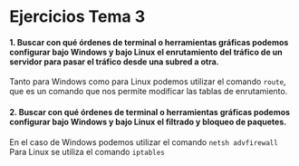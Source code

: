 # Ejercicios Tema 3

#### 1. Buscar con qué órdenes de terminal o herramientas gráficas podemos configurar bajo Windows y bajo Linux el enrutamiento del tráfico de un servidor para pasar el tráfico desde una subred a otra. 

Tanto para Windows como para Linux podemos utilizar el comando ```route```, que es un comando que nos permite modificar las tablas de enrutamiento.

#### 2. Buscar con qué órdenes de terminal o herramientas gráficas podemos configurar bajo Windows y bajo Linux el filtrado y bloqueo de paquetes. 

En el caso de Windows podemos utilizar el comando ```netsh advfirewall```
Para Linux se utiliza el comando ```iptables```
